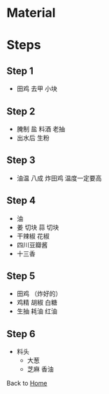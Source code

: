 # Material

# Steps
## Step 1
- 田鸡 去甲 小块

## Step 2
- 腌制 盐 料酒 老抽 
- 出水后 生粉

## Step 3
- 油温 八成 炸田鸡 温度一定要高

## Step 4
- 油
- 姜 切块 蒜 切块
- 干辣椒 花椒
- 四川豆瓣酱
- 十三香

## Step 5
- 田鸡 （炸好的）
- 鸡精 胡椒 白糖
- 生抽 耗油 红油

## Step 6
- 料头
    - 大葱
    - 芝麻
香油

Back to [Home](../README.md)